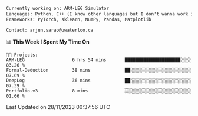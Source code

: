 ```txt
Currently working on: ARM-LEG Simulator
Languages: Python, C++ (I know other languages but I don't wanna work in them)
Frameworks: PyTorch, sklearn, NumPy, Pandas, Matplotlib

Contact: arjun.sarao@uwaterloo.ca
```

<!--START_SECTION:waka-->
📊 **This Week I Spent My Time On** 

```text
🐱‍💻 Projects: 
ARM-LEG                  6 hrs 54 mins       █████████████████████░░░░   83.26 % 
Formal-Deduction         38 mins             ██░░░░░░░░░░░░░░░░░░░░░░░   07.69 % 
DeepLog                  36 mins             ██░░░░░░░░░░░░░░░░░░░░░░░   07.39 % 
Portfolio-v3             8 mins              ░░░░░░░░░░░░░░░░░░░░░░░░░   01.66 % 
```


 Last Updated on 28/11/2023 00:37:56 UTC
<!--END_SECTION:waka-->
